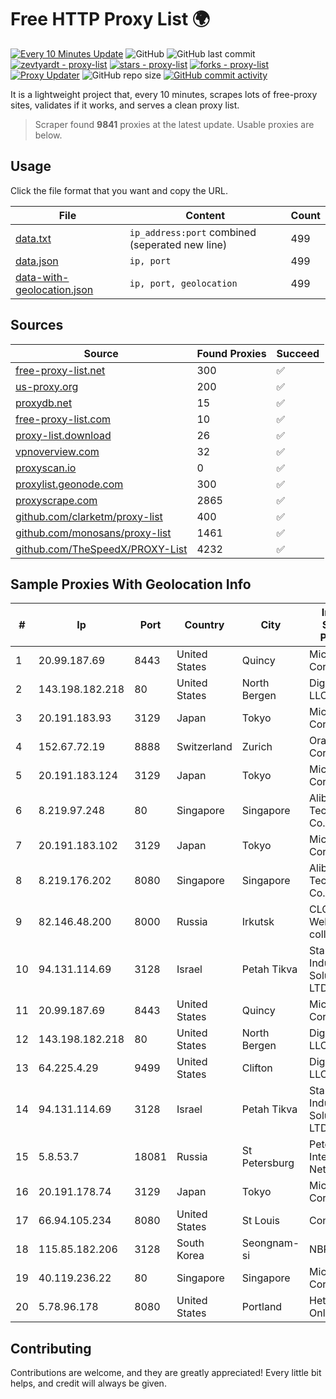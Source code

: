 
# Free HTTP Proxy List 🌍

[![Every 10 Minutes Update](https://github.com/mertguvencli/http-proxy-list/actions/workflows/main.yml/badge.svg?branch=main)](https://github.com/mertguvencli/http-proxy-list/actions/workflows/main.yml)
![GitHub](https://img.shields.io/github/license/mertguvencli/http-proxy-list)
![GitHub last commit](https://img.shields.io/github/last-commit/mertguvencli/http-proxy-list)
[![zevtyardt - proxy-list](https://img.shields.io/static/v1?label=zevtyardt&message=proxy-list&color=blue&logo=github)](https://github.com/zevtyardt/proxy-list "Go to GitHub repo")
[![stars - proxy-list](https://img.shields.io/github/stars/zevtyardt/proxy-list?style=social)](https://github.com/zevtyardt/proxy-list)
[![forks - proxy-list](https://img.shields.io/github/forks/zevtyardt/proxy-list?style=social)](https://github.com/zevtyardt/proxy-list)
[![Proxy Updater](https://github.com/zevtyardt/proxy-list/workflows/Proxy%20Updater/badge.svg)](https://github.com/zevtyardt/proxy-list/actions?query=workflow:"Proxy+Updater")
![GitHub repo size](https://img.shields.io/github/repo-size/zevtyardt/proxy-list)
[![GitHub commit activity](https://img.shields.io/github/commit-activity/m/zevtyardt/proxy-list?logo=commits)](https://github.com/zevtyardt/proxy-list/commits/main)

It is a lightweight project that, every 10 minutes, scrapes lots of free-proxy sites, validates if it works, and serves a clean proxy list.

> Scraper found **9841** proxies at the latest update. Usable proxies are below.

## Usage

Click the file format that you want and copy the URL.

|File|Content|Count|
|----|-------|-----|
|[data.txt](https://raw.githubusercontent.com/mertguvencli/http-proxy-list/main/proxy-list/data.txt)|`ip_address:port` combined (seperated new line)|499|
|[data.json](https://raw.githubusercontent.com/mertguvencli/http-proxy-list/main/proxy-list/data.json)|`ip, port`|499|
|[data-with-geolocation.json](https://raw.githubusercontent.com/mertguvencli/http-proxy-list/main/proxy-list/data-with-geolocation.json)|`ip, port, geolocation`|499|

## Sources

|Source|Found Proxies|Succeed|
|------|-------------|-------|
|[free-proxy-list.net](https://free-proxy-list.net)|300|✅|
|[us-proxy.org](https://www.us-proxy.org)|200|✅|
|[proxydb.net](http://proxydb.net)|15|✅|
|[free-proxy-list.com](https://free-proxy-list.com/?page=&port=&type%5B%5D=http&type%5B%5D=https&up_time=0&search=Search)|10|✅|
|[proxy-list.download](https://www.proxy-list.download/HTTP)|26|✅|
|[vpnoverview.com](https://vpnoverview.com/privacy/anonymous-browsing/free-proxy-servers)|32|✅|
|[proxyscan.io](https://www.proxyscan.io)|0|✅|
|[proxylist.geonode.com](https://proxylist.geonode.com/api/proxy-list?limit=300&page=1&sort_by=lastChecked&sort_type=desc&protocols=http,https)|300|✅|
|[proxyscrape.com](https://api.proxyscrape.com/v2/?request=displayproxies&protocol=http&timeout=10000&country=all&ssl=all&anonymity=all)|2865|✅|
|[github.com/clarketm/proxy-list](https://raw.githubusercontent.com/clarketm/proxy-list/master/proxy-list-raw.txt)|400|✅|
|[github.com/monosans/proxy-list](https://raw.githubusercontent.com/monosans/proxy-list/main/proxies/http.txt)|1461|✅|
|[github.com/TheSpeedX/PROXY-List](https://raw.githubusercontent.com/TheSpeedX/PROXY-List/master/http.txt)|4232|✅|


## Sample Proxies With Geolocation Info

|#|Ip|Port|Country|City|Internet Service Provider|
|-|--|----|-------|----|-------------------------|
|1|20.99.187.69|8443|United States|Quincy|Microsoft Corporation|
|2|143.198.182.218|80|United States|North Bergen|DigitalOcean, LLC|
|3|20.191.183.93|3129|Japan|Tokyo|Microsoft Corporation|
|4|152.67.72.19|8888|Switzerland|Zurich|Oracle Corporation|
|5|20.191.183.124|3129|Japan|Tokyo|Microsoft Corporation|
|6|8.219.97.248|80|Singapore|Singapore|Alibaba (US) Technology Co., Ltd.|
|7|20.191.183.102|3129|Japan|Tokyo|Microsoft Corporation|
|8|8.219.176.202|8080|Singapore|Singapore|Alibaba (US) Technology Co., Ltd.|
|9|82.146.48.200|8000|Russia|Irkutsk|CLOUD WebDC collocation|
|10|94.131.114.69|3128|Israel|Petah Tikva|Stark Industries Solutions LTD|
|11|20.99.187.69|8443|United States|Quincy|Microsoft Corporation|
|12|143.198.182.218|80|United States|North Bergen|DigitalOcean, LLC|
|13|64.225.4.29|9499|United States|Clifton|DigitalOcean, LLC|
|14|94.131.114.69|3128|Israel|Petah Tikva|Stark Industries Solutions LTD|
|15|5.8.53.7|18081|Russia|St Petersburg|Petersburg Internet Network ltd|
|16|20.191.178.74|3129|Japan|Tokyo|Microsoft Corporation|
|17|66.94.105.234|8080|United States|St Louis|Contabo Inc.|
|18|115.85.182.206|3128|South Korea|Seongnam-si|NBP|
|19|40.119.236.22|80|Singapore|Singapore|Microsoft Corporation|
|20|5.78.96.178|8080|United States|Portland|Hetzner Online GmbH|



## Contributing

Contributions are welcome, and they are greatly appreciated! Every
little bit helps, and credit will always be given.

